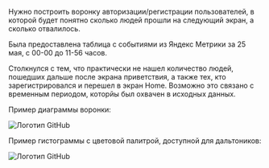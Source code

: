 Нужно построить воронку авторизации/регистрации пользователей, в которой будет понятно сколько людей прошли на следующий экран, а сколько отвалилось. 



Была предоставлена таблица с событиями из Яндекс Метрики за 25 мая, с 00-00 до 11-56 часов. 


Столкнулся с тем, что практически не нашел количество людей, пошедших дальше после экрана приветствия, а также тех, кто зарегистрировался и перешел в экран Home. Возможно это связано с временным периодом, которйы был охвачен в исходных данных. 

Пример диаграммы воронки: 

![Логотип GitHub](https://drive.google.com/file/d/1L3cFZhaRauRVEN9xxcfbxE1Y7QKMJ3cl/view?usp=drive_link)


Пример гистограммы с цветовой палитрой, доступной для дальтоников: 

![Логотип GitHub](https://drive.google.com/file/d/1fZGSoNxKPvPtR5nG4ZkCELTMZgb3zPnk/view?usp=drive_link)

